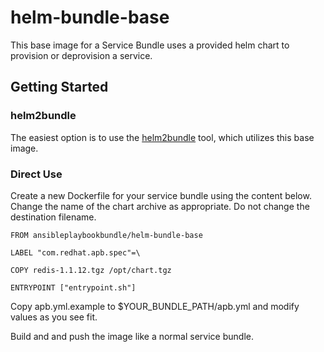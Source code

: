 # helm-bundle-base

This base image for a Service Bundle uses a provided helm chart to provision
or deprovision a service.


## Getting Started

### helm2bundle

The easiest option is to use the
[helm2bundle](https://github.com/ansibleplaybookbundle/helm2bundle) tool, which
utilizes this base image.

### Direct Use

Create a new Dockerfile for your service bundle using the content below. Change
the name of the chart archive as appropriate. Do not change the destination
filename.

```
FROM ansibleplaybookbundle/helm-bundle-base

LABEL "com.redhat.apb.spec"=\

COPY redis-1.1.12.tgz /opt/chart.tgz

ENTRYPOINT ["entrypoint.sh"]
```

Copy apb.yml.example to $YOUR_BUNDLE_PATH/apb.yml and modify values as you see fit.

Build and and push the image like a normal service bundle.
